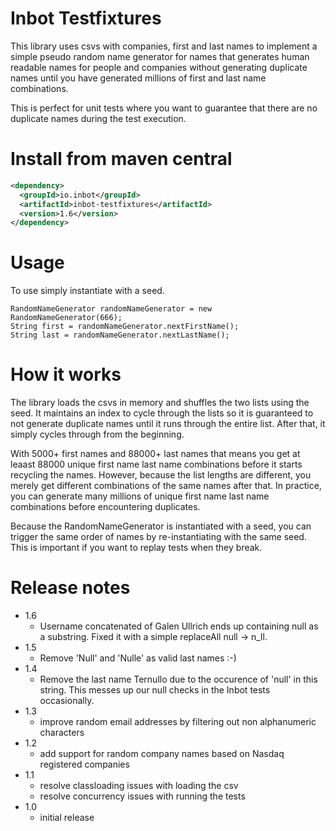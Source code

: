 # Inbot Testfixtures

This library uses csvs with companies, first and last names to implement a simple pseudo random name generator for names that generates human readable names for people and companies without generating duplicate names until you have generated millions of first and last name combinations.

This is perfect for unit tests where you want to guarantee that there are no duplicate names during the test execution.

# Install from maven central

```xml
<dependency>
  <groupId>io.inbot</groupId>
  <artifactId>inbot-testfixtures</artifactId>
  <version>1.6</version>
</dependency>
```

# Usage

To use simply instantiate with a seed.

```
RandomNameGenerator randomNameGenerator = new RandomNameGenerator(666);
String first = randomNameGenerator.nextFirstName();
String last = randomNameGenerator.nextLastName();
```

# How it works

The library loads the csvs in memory and shuffles the two lists using the seed. It maintains an index to cycle through the lists so it is guaranteed to not generate duplicate names until it runs through the entire list. After that, it simply cycles through from the beginning.

With 5000+ first names and 88000+ last names that means you get at leaast 88000 unique first name last name combinations before it starts recycling the names. However, because the list lengths are different, you merely get different combinations of the same names after that. In practice, you can generate many millions of unique first name last name combinations before encountering duplicates.

Because the RandomNameGenerator is instantiated with a seed, you can trigger the same order of names by re-instantiating with the same seed. This is important if you want to replay tests when they break.

# Release notes
- 1.6
  -  Username concatenated of Galen Ullrich ends up containing null as a substring. Fixed it with a simple replaceAll null -> n_ll.
- 1.5
  - Remove 'Null' and 'Nulle' as valid last names :-)
- 1.4
  - Remove the last name Ternullo due to the occurence of 'null' in this string. This messes up our null checks in the Inbot tests occasionally.
- 1.3
  - improve random email addresses by filtering out non alphanumeric characters
- 1.2
  - add support for random company names based on Nasdaq registered companies
- 1.1
  - resolve classloading issues with loading the csv
  - resolve concurrency issues with running the tests
- 1.0
  - initial release
